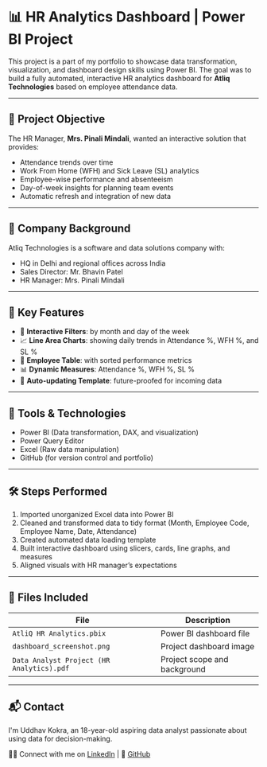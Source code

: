 # 📊 HR Analytics Dashboard | Power BI Project

This project is a part of my portfolio to showcase data transformation, visualization, and dashboard design skills using Power BI. The goal was to build a fully automated, interactive HR analytics dashboard for **Atliq Technologies** based on employee attendance data.

---

## 🧠 Project Objective

The HR Manager, **Mrs. Pinali Mindali**, wanted an interactive solution that provides:

- Attendance trends over time
- Work From Home (WFH) and Sick Leave (SL) analytics
- Employee-wise performance and absenteeism
- Day-of-week insights for planning team events
- Automatic refresh and integration of new data

---

## 🏢 Company Background

Atliq Technologies is a software and data solutions company with:

- HQ in Delhi and regional offices across India
- Sales Director: Mr. Bhavin Patel
- HR Manager: Mrs. Pinali Mindali

---

## 📌 Key Features

- 📅 **Interactive Filters**: by month and day of the week
- 📈 **Line Area Charts**: showing daily trends in Attendance %, WFH %, and SL %
- 👤 **Employee Table**: with sorted performance metrics
- 📊 **Dynamic Measures**: Attendance %, WFH %, SL %
- 🔄 **Auto-updating Template**: future-proofed for incoming data

---

## 🔧 Tools & Technologies

- Power BI (Data transformation, DAX, and visualization)
- Power Query Editor
- Excel (Raw data manipulation)
- GitHub (for version control and portfolio)

---

## 🛠️ Steps Performed

1. Imported unorganized Excel data into Power BI
2. Cleaned and transformed data to tidy format (Month, Employee Code, Employee Name, Date, Attendance)
3. Created automated data loading template
4. Built interactive dashboard using slicers, cards, line graphs, and measures
5. Aligned visuals with HR manager’s expectations

---

## 📁 Files Included

| File | Description |
|------|-------------|
| `AtliQ HR Analytics.pbix` | Power BI dashboard file |
| `dashboard_screenshot.png` | Project dashboard image |
| `Data Analyst Project (HR Analytics).pdf` | Project scope and background |


---

## 📬 Contact

I'm Uddhav Kokra, an 18-year-old aspiring data analyst passionate about using data for decision-making.

🧑‍💻 Connect with me on [LinkedIn](https://www.linkedin.com/in/uddhavkokra) | 🐙 [GitHub](https://github.com/Ukvk1718)

